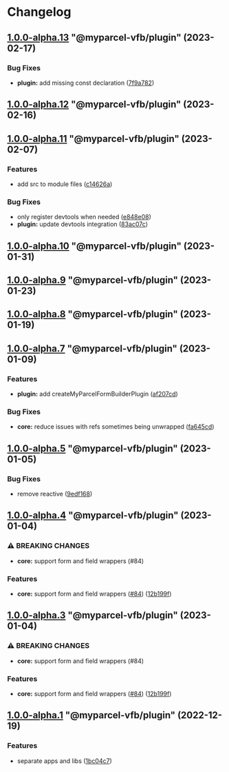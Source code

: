 # Changelog

<!-- MONODEPLOY:BELOW -->

## [1.0.0-alpha.13](https://github/myparcelnl/vue-form-builder/compare/@myparcel-vfb/plugin@1.0.0-alpha.12...@myparcel-vfb/plugin@1.0.0-alpha.13) "@myparcel-vfb/plugin" (2023-02-17)


### Bug Fixes

* **plugin:** add missing const declaration ([7f9a782](https://github/myparcelnl/vue-form-builder/commit/7f9a7829015e9dfa84ac93a4107c702b4c285609))




## [1.0.0-alpha.12](https://github/myparcelnl/vue-form-builder/compare/@myparcel-vfb/plugin@1.0.0-alpha.11...@myparcel-vfb/plugin@1.0.0-alpha.12) "@myparcel-vfb/plugin" (2023-02-16)




## [1.0.0-alpha.11](https://github/myparcelnl/vue-form-builder/compare/@myparcel-vfb/plugin@1.0.0-alpha.10...@myparcel-vfb/plugin@1.0.0-alpha.11) "@myparcel-vfb/plugin" (2023-02-07)


### Features

* add src to module files ([c14626a](https://github/myparcelnl/vue-form-builder/commit/c14626a2ab1c98464611f83978575a2ce84c53a2))


### Bug Fixes

* only register devtools when needed ([e848e08](https://github/myparcelnl/vue-form-builder/commit/e848e080362f134ede3f09ef24df6078d5541788))
* **plugin:** update devtools integration ([83ac07c](https://github/myparcelnl/vue-form-builder/commit/83ac07c9d0ffb4d6cb011bceb7e254fc39d5f072))




## [1.0.0-alpha.10](https://github/myparcelnl/vue-form-builder/compare/@myparcel-vfb/plugin@1.0.0-alpha.9...@myparcel-vfb/plugin@1.0.0-alpha.10) "@myparcel-vfb/plugin" (2023-01-31)




## [1.0.0-alpha.9](https://github/myparcelnl/vue-form-builder/compare/@myparcel-vfb/plugin@1.0.0-alpha.8...@myparcel-vfb/plugin@1.0.0-alpha.9) "@myparcel-vfb/plugin" (2023-01-23)




## [1.0.0-alpha.8](https://github/myparcelnl/vue-form-builder/compare/@myparcel-vfb/plugin@1.0.0-alpha.7...@myparcel-vfb/plugin@1.0.0-alpha.8) "@myparcel-vfb/plugin" (2023-01-19)




## [1.0.0-alpha.7](https://github/myparcelnl/vue-form-builder/compare/@myparcel-vfb/plugin@1.0.0-alpha.6...@myparcel-vfb/plugin@1.0.0-alpha.7) "@myparcel-vfb/plugin" (2023-01-09)


### Features

* **plugin:** add createMyParcelFormBuilderPlugin ([af207cd](https://github/myparcelnl/vue-form-builder/commit/af207cd1cc1810484b08386ce259f3fd9dce5d2e))


### Bug Fixes

* **core:** reduce issues with refs sometimes being unwrapped ([fa645cd](https://github/myparcelnl/vue-form-builder/commit/fa645cd03f24c080ccb53ff3d368f8c771d93a64))




## [1.0.0-alpha.5](https://github/myparcelnl/vue-form-builder/compare/@myparcel-vfb/plugin@1.0.0-alpha.4...@myparcel-vfb/plugin@1.0.0-alpha.5) "@myparcel-vfb/plugin" (2023-01-05)


### Bug Fixes

* remove reactive ([9edf168](https://github/myparcelnl/vue-form-builder/commit/9edf168e5499a6d129e5dcaac818c4e3fc1bce99))




## [1.0.0-alpha.4](https://github/myparcelnl/vue-form-builder/compare/@myparcel-vfb/plugin@1.0.0-alpha.3...@myparcel-vfb/plugin@1.0.0-alpha.4) "@myparcel-vfb/plugin" (2023-01-04)


### ⚠ BREAKING CHANGES

* **core:** support form and field wrappers (#84)

### Features

* **core:** support form and field wrappers ([#84](https://github/myparcelnl/vue-form-builder/issues/84)) ([12b199f](https://github/myparcelnl/vue-form-builder/commit/12b199fc2677c02fb9a17d434cc67f62f931715c))




## [1.0.0-alpha.3](https://github/myparcelnl/vue-form-builder/compare/@myparcel-vfb/plugin@1.0.0-alpha.2...@myparcel-vfb/plugin@1.0.0-alpha.3) "@myparcel-vfb/plugin" (2023-01-04)


### ⚠ BREAKING CHANGES

* **core:** support form and field wrappers (#84)

### Features

* **core:** support form and field wrappers ([#84](https://github/myparcelnl/vue-form-builder/issues/84)) ([12b199f](https://github/myparcelnl/vue-form-builder/commit/12b199fc2677c02fb9a17d434cc67f62f931715c))




## [1.0.0-alpha.1](https://github/myparcelnl/vue-form-builder/compare/@myparcel-vfb/plugin@1.0.0-alpha.0...@myparcel-vfb/plugin@1.0.0-alpha.1) "@myparcel-vfb/plugin" (2022-12-19)


### Features

* separate apps and libs ([1bc04c7](https://github/myparcelnl/vue-form-builder/commit/1bc04c7625e0036bb3d72c40f471902e8232ce71))


